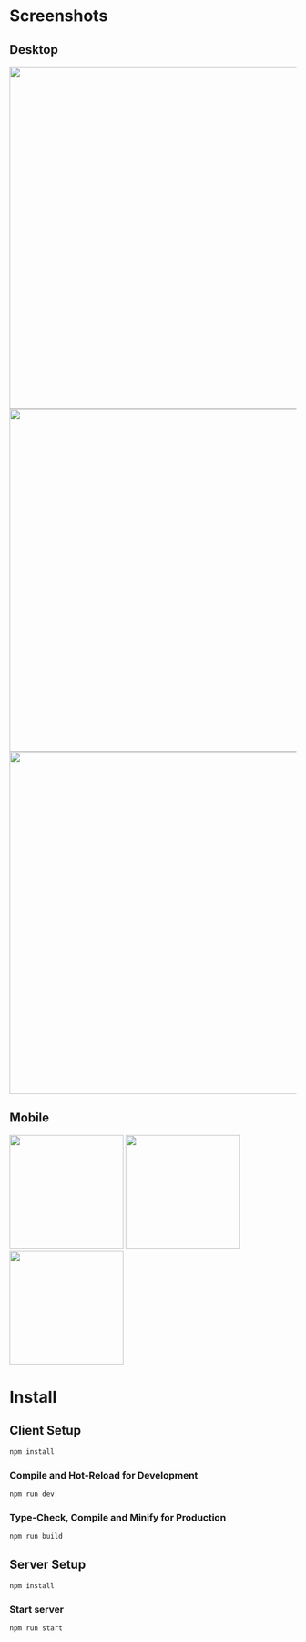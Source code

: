 # Screenshots
## Desktop

<img src="https://github.com/imtabako/kinogo/assets/30447724/2ac024c9-bc8b-4584-bf0d-8724625882d9" width="600">

<img src="https://github.com/imtabako/kinogo/assets/30447724/5a6b5eaf-2bdb-4cef-9a54-240340f777e0" width="600">

<img src="https://github.com/imtabako/kinogo/assets/30447724/c4a4e730-68b7-4b88-a6c6-cb28168c6c6e" width="600">

## Mobile

<img src="https://github.com/imtabako/kinogo/assets/30447724/5498adf1-2c10-49be-9a19-7ef4aa7a68c4" width="200">

<img src="https://github.com/imtabako/kinogo/assets/30447724/2d8a8ea9-b900-4421-9076-3ae573ce214e" width="200">

<img src="https://github.com/imtabako/kinogo/assets/30447724/c871d73a-a36a-4718-9824-8d54897ab6f2" width="200">

# Install
## Client Setup

```sh
npm install
```

### Compile and Hot-Reload for Development

```sh
npm run dev
```

### Type-Check, Compile and Minify for Production

```sh
npm run build
```

## Server Setup
```sh
npm install
```
### Start server

```sh
npm run start
```
